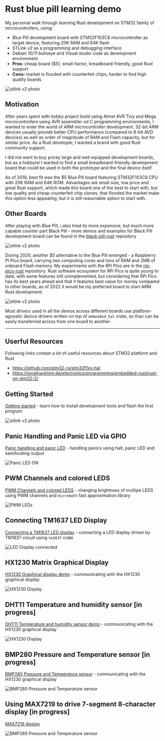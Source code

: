 # Rust blue pill learning demo

My personal walk through learning Rust development on STM32 family of microcontrollers, using:

 - Blue Pill development board with STM32F103C8 microcontroller as target device,
   featuring 20K RAM and 64K flash
 - STLink v2 as a programming and debugging interface
 - Debian 10/11 bullseye and Visual studio code as development environment
 - **Pros:** cheap board ($5), small-factor, breadboard-friendly, good Rust support
 - **Cons:** market is flooded with counterfeit chips, harder to find high quality boards

![stlink v2 photo](https://raw.githubusercontent.com/viktorchvatal/blue-pill-rust-assets/master/boards/blue-pill-board.jpg)

## Motivation

After years spent with hobby project build using Atmel AVR Tiny and Mega
microcontrollers using AVR assembler od C programming environments, I wanted
to enter the world of ARM microcontroller development. 32-bit ARM devices usually
provide better CPU performance (compared to 8-bit AVD devices) as well as order
of magnitude of RAM and Flash capacity, but for similar price. As a Rust
developer, I wanted a brand with good Rust community support.

I did not want to buy pricey large and well equipped development boards,
but as a hobbyist I wanted to find a small breadboard-friendly development
board that could be used in both the prototype and the final device itself.

As of 2019, best fit was the $5 Blue Pill board featuring STM32F103C8 CPU
with 20K RAM and 64K ROM. Advantages are small size, low price and great Rust
support, which made this board one of the best to start with, but low
quality and cheap counterfeit chip clones, that flooded the market make this
option less appealing, but it is still reasonable option to start with.

## Other Boards

After playing with Blue Pill, i also tried its more expensive, but much more
capable counter part Black Pill - more demos and examples for Black
Pill development board can be found in the
[black-pill-rust](https://github.com/viktorchvatal/black-pill-rust) repository

![stlink v2 photo](https://raw.githubusercontent.com/viktorchvatal/blue-pill-rust-assets/master/boards/black-pill-board-small.jpg)

During 2020, another $5 alternative to the Blue Pill emerged - a Raspberry PI
Pico board, carrying two computing cores and tons of RAM and 2MB of onboard Flash
memory. My experiments with the RPi Pico are in the [rpi-pico-rust](https://github.com/viktorchvatal/rpi-pico-rust) repository. Rust software ecosystem for RPi Pico is quite young to date, with some
features still unimplemented, but considering that RPi Pico has its best years ahead and that
it features best value for money compared to other boards, as of 2022 it would be my
preferred board to start ARM Rust development.

![stlink v2 photo](https://raw.githubusercontent.com/viktorchvatal/blue-pill-rust-assets/master/boards/rpi-pico-board-small.jpg)

Most drivers used in all the demos across different boards use platform-agnostic
device drivers written on top of `embedded_hal` crate, so than can be easily
transferred across from one board to another.

---

## Userful Resources

Following links contain a lot of useful resources about STM32 platform and Rust

 - https://github.com/stm32-rs/stm32f1xx-hal
 - https://jonathanklimt.de/electronics/programming/embedded-rust/rust-on-stm32-2/

## Getting Started

[Getting started](doc/getting_started.md) - learn how to install
development tools and flash the first program

![stlink v2 photo](https://raw.githubusercontent.com/viktorchvatal/blue-pill-rust-assets/master/intro/blinking-small.gif)

## Panic Handling and Panic LED via GPIO

[Panic handling and panic LED](doc/panic_handling.md) - handling panics
using halt, panic LED and semihosting output

![Panic LED ON](https://raw.githubusercontent.com/viktorchvatal/blue-pill-rust-assets/master/panic-handling/panic-led-on-small.jpg)

## PWM Channels and colored LEDS

[PWM Channels and colored LEDS](doc/pwm_channels.md) - changing brightness
of multipe LEDS using PWM channels and `micromath` fast approximation library

![PWM LEDs](https://raw.githubusercontent.com/viktorchvatal/blue-pill-rust-assets/master/pwm-channels/pwm-leds-small.gif)

## Connecting TM1637 LED Display

[Connecting a TM1637 LED display](doc/display_tm1637.md) - connecting a LED
display driven by TM1637 circuit using `tm1637` crate

![LED Display connected](https://raw.githubusercontent.com/viktorchvatal/blue-pill-rust-assets/master/display-tm1637/connected-display-small.jpg)

## HX1230 Matrix Graphical Display

[HX1230 Graphical display demo](doc/display_hx1230.md) - communicating
with the HX1230 graphical display

![HX1230 Display](https://raw.githubusercontent.com/viktorchvatal/blue-pill-rust-assets/master/display-hx1230/hx1230-small.gif)

## DHT11 Temperature and humidity sensor [in progress]

[DHT11 Temperature and humidity sensor demo](doc/temperature-dht11.md) - communicating
with the HX1230 graphical display

![HX1230 Display](https://raw.githubusercontent.com/viktorchvatal/blue-pill-rust-assets/master/temperature-dht11/dht11-small.jpg)

## BMP280 Pressure and Temperature sensor [in progress]

[BMP280 Pressure and Temperature sensor](doc/bmp280.md) - communicating
with the HX1230 graphical display

![BMP280 Pressure and Temperature sensor](https://raw.githubusercontent.com/viktorchvatal/blue-pill-rust-assets/master/pressure-bmp280/bmp280-small.jpg)

## Using MAX7219 to drive 7-segment 8-character display [in progress]

[MAX7219 display](doc/display_max7219.md)

![BMP280 Pressure and Temperature sensor](https://raw.githubusercontent.com/viktorchvatal/blue-pill-rust-assets/master/max7219-7segment/max7219-7segment-small.gif)
